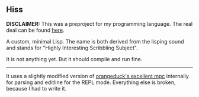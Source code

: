 Hiss
----

**DISCLAIMER:** This was a preproject for my programming language. The real deal can be found [here](github.com/zepto-lang/zepto).

A custom, minimal Lisp. The name is both derived from the lisping sound and stands for "Highly Interesting Scribbling Subject".

It is not anything yet. But it should compile and run fine.

<hr/>

It uses a slightly modified version of [orangeduck's excellent mpc](https://github.com/orangeduck/mpc) internally for parsing and editline for the REPL mode. Everything else is broken, because I had to write it.
